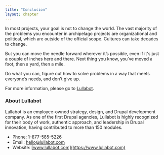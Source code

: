 ```yaml
---
title: "Conclusion"
layout: chapter
---
```


In most projects, your goal is not to change the world. The vast majority of the problems you encounter in archipelago projects are organizational and political, which are outside of the official scope. Cultures can take decades to change.

But you can move the needle forward wherever it’s possible, even if it's just a couple of inches here and there. Next thing you know, you’ve moved a foot, then a yard, then a mile.

Do what you can, figure out how to solve problems in a way that meets everyone’s needs, and don’t give up.

For more information, please go to [Lullabot](https://www.lullabot.com).

### About Lullabot

Lullabot is an employee-owned strategy, design, and Drupal development company. As one of the first Drupal agencies, Lullabot is highly recognized for their body of work, authentic approach, and leadership in Drupal innovation, having contributed to more than 150 modules.  

- Phone: 1-877-585-5226
- Email: [hello@lullabot.com](mailto:hello@lullabot.com)
- Website: [www.lullabot.com](https://www.lullabot.com)